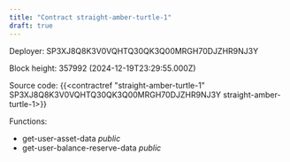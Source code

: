 ```yaml
---
title: "Contract straight-amber-turtle-1"
draft: true
---
```

Deployer: SP3XJ8Q8K3V0VQHTQ30QK3Q00MRGH70DJZHR9NJ3Y


 



Block height: 357992 (2024-12-19T23:29:55.000Z)

Source code: {{<contractref "straight-amber-turtle-1" SP3XJ8Q8K3V0VQHTQ30QK3Q00MRGH70DJZHR9NJ3Y straight-amber-turtle-1>}}

Functions:

* get-user-asset-data _public_
* get-user-balance-reserve-data _public_
